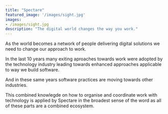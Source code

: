 ```yaml
---
title: "Spectare"
featured_image: '/images/sight.jpg'
images:
- /images/sight.jpg
description: "The digital world changes the way you work."
---
```

As the world becomes a network of people delivering digital solutions we need to change our approach to work.

In the last 10 years many exiting aproaches towards work were adopted by the technology industry leading towards 
enhanced approaches applicable to way we build software. 

And in these same years software practices are moving towards other industries. 

This combined knowlegde on how to organise and coordinate work with technology is applied by Spectare in the broadest sense of the word as all of these parts are a combined ecosystem.